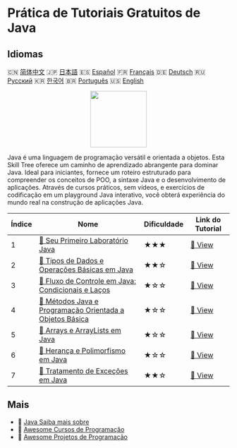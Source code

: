 # Prática de Tutoriais Gratuitos de Java

## Idiomas

🇨🇳 [简体中文](README_zh.md) 🇯🇵 [日本語](README_ja.md) 🇪🇸 [Español](README_es.md) 🇫🇷 [Français](README_fr.md) 🇩🇪 [Deutsch](README_de.md) 🇷🇺 [Русский](README_ru.md) 🇰🇷 [한국어](README_ko.md) 🇧🇷 [Português](README_pt.md) 🇺🇸 [English](README.md) 

<div align="center">
<img width="128px" src="https://file.labex.io/path/vBtgM8cNsQFn.png">
</div>

Java é uma linguagem de programação versátil e orientada a objetos. Esta Skill Tree oferece um caminho de aprendizado abrangente para dominar Java. Ideal para iniciantes, fornece um roteiro estruturado para compreender os conceitos de POO, a sintaxe Java e o desenvolvimento de aplicações. Através de cursos práticos, sem vídeos, e exercícios de codificação em um playground Java interativo, você obterá experiência do mundo real na construção de aplicações Java.

|   Índice | Nome                                                                                                                                                     | Dificuldade   | Link do Tutorial                                                                                        |
|----------|----------------------------------------------------------------------------------------------------------------------------------------------------------|---------------|---------------------------------------------------------------------------------------------------------|
|        1 | [📖 Seu Primeiro Laboratório Java](https://labex.io/pt/tutorials/java-your-first-java-lab-411751)                                                        | ★★★           | [🔗 View](https://labex.io/pt/tutorials/java-your-first-java-lab-411751)                                |
|        2 | [📖 Tipos de Dados e Operações Básicas em Java](https://labex.io/pt/tutorials/java-java-data-types-and-basic-operations-413744)                          | ★★☆           | [🔗 View](https://labex.io/pt/tutorials/java-java-data-types-and-basic-operations-413744)               |
|        3 | [📖 Fluxo de Controle em Java: Condicionais e Laços](https://labex.io/pt/tutorials/java-java-control-flow-conditionals-and-loops-413751)                 | ★☆☆           | [🔗 View](https://labex.io/pt/tutorials/java-java-control-flow-conditionals-and-loops-413751)           |
|        4 | [📖 Métodos Java e Programação Orientada a Objetos Básica](https://labex.io/pt/tutorials/java-java-methods-and-basic-object-oriented-programming-413809) | ★☆☆           | [🔗 View](https://labex.io/pt/tutorials/java-java-methods-and-basic-object-oriented-programming-413809) |
|        5 | [📖 Arrays e ArrayLists em Java](https://labex.io/pt/tutorials/java-java-arrays-and-arraylists-413820)                                                   | ★☆☆           | [🔗 View](https://labex.io/pt/tutorials/java-java-arrays-and-arraylists-413820)                         |
|        6 | [📖 Herança e Polimorfismo em Java](https://labex.io/pt/tutorials/java-java-inheritance-and-polymorphism-413825)                                         | ★☆☆           | [🔗 View](https://labex.io/pt/tutorials/java-java-inheritance-and-polymorphism-413825)                  |
|        7 | [📖 Tratamento de Exceções em Java](https://labex.io/pt/tutorials/java-java-exception-handling-413830)                                                   | ★★☆           | [🔗 View](https://labex.io/pt/tutorials/java-java-exception-handling-413830)                            |

## Mais

- 🔗 [Java Saiba mais sobre](https://labex.io/pt/skilltrees/java)
- 🔗 [Awesome Cursos de Programação](https://github.com/labex-labs/awesome-programming-courses)
- 🔗 [Awesome Projetos de Programação](https://github.com/labex-labs/awesome-programming-projects)

